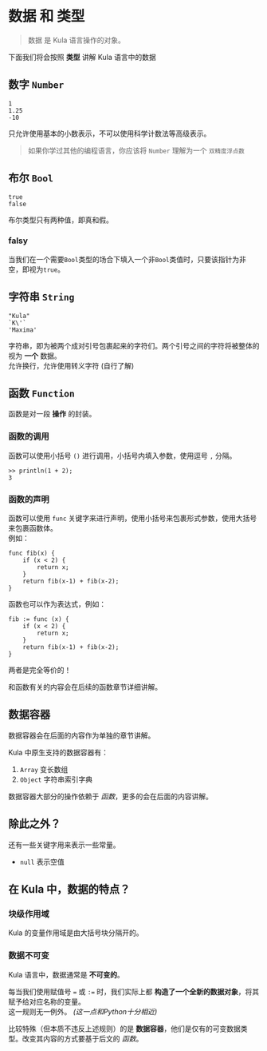 # 数据 和 类型
> 数据 是 Kula 语言操作的对象。

下面我们将会按照 **类型** 讲解 Kula 语言中的数据

## 数字 `Number`
```kula
1
1.25
-10
```

只允许使用基本的小数表示，不可以使用科学计数法等高级表示。

> 如果你学过其他的编程语言，你应该将 `Number` 理解为一个 `双精度浮点数`    

## 布尔 `Bool`
```kula
true
false
```

布尔类型只有两种值，即真和假。

### falsy
当我们在一个需要`Bool`类型的场合下填入一个非`Bool`类值时，只要该指针为非空，即视为`true`。

## 字符串 `String`
```kula
"Kula"
`K\'`
'Maxima'
```

字符串，即为被两个成对引号包裹起来的字符们。两个引号之间的字符将被整体的视为 **一个** 数据。  
允许换行，允许使用转义字符 (自行了解)

## 函数 `Function`
函数是对一段 **操作** 的封装。

### 函数的调用
函数可以使用小括号 `()` 进行调用，小括号内填入参数，使用逗号 `,` 分隔。

```
>> println(1 + 2);
3
```

### 函数的声明
函数可以使用 `func` 关键字来进行声明，使用小括号来包裹形式参数，使用大括号来包裹函数体。\
例如：
```kula
func fib(x) {
    if (x < 2) {
        return x;
    }
    return fib(x-1) + fib(x-2);
}
```
函数也可以作为表达式，例如：
```kula
fib := func (x) {
    if (x < 2) {
        return x;
    }
    return fib(x-1) + fib(x-2);
}
```
两者是完全等价的！

和函数有关的内容会在后续的函数章节详细讲解。

## 数据容器
数据容器会在后面的内容作为单独的章节讲解。

Kula 中原生支持的数据容器有：
1. `Array` 变长数组
2. `Object` 字符串索引字典

数据容器大部分的操作依赖于 *函数*，更多的会在后面的内容讲解。

## 除此之外？
还有一些关键字用来表示一些常量。

+ `null` 表示空值

## 在 Kula 中，数据的特点？

### 块级作用域
Kula 的变量作用域是由大括号块分隔开的。

### 数据不可变
Kula 语言中，数据通常是 **不可变的**。

每当我们使用赋值号 `=` 或 `:=` 时，我们实际上都 **构造了一个全新的数据对象**，将其赋予给对应名称的变量。\
这一规则无一例外。 *(这一点和Python十分相近)*    

比较特殊（但本质不违反上述规则）的是 **数据容器**，他们是仅有的可变数据类型。改变其内容的方式要基于后文的 *函数*。
